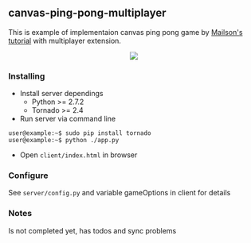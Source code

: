 ## canvas-ping-pong-multiplayer ##

This is example of implementaion canvas ping pong game by [Mailson's tutorial][lnk1] with multiplayer extension.

<div style="text-align: center">
<img src="http://rikanishu.github.io/images/canv.png" />
</div>

### Installing ###

* Install server dependings
	* Python >= 2.7.2
	* Tornado >= 2.4
* Run server via command line

```
user@example:~$ sudo pip install tornado
user@example:~$ python ./app.py
```
* Open ```client/index.html``` in browser

### Configure ###

See ```server/config.py``` and variable gameOptions in client for details

### Notes ###

Is not completed yet, has todos and sync problems


[lnk1]: http://blog.mailson.org/2013/02/simple-pong-game-using-html5-and-canvas/

